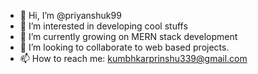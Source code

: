 - 👋 Hi, I’m @priyanshuk99
- 👀 I’m interested in developing cool stuffs
- 🌱 I’m currently growing on MERN stack development
- 💞️ I’m looking to collaborate to web based projects.
- 📫 How to reach me: kumbhkarprinshu339@gmail.com

<!---
priyanshuk99/priyanshuk99 is a ✨ special ✨ repository because its `README.md` (this file) appears on your GitHub profile.
You can click the Preview link to take a look at your changes.
--->
